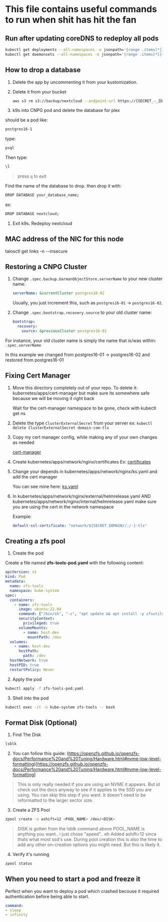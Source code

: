 # This file contains useful commands to run when shit has hit the fan

## Run after updating coreDNS to redeploy all pods

```sh
kubectl get deployments --all-namespaces -o jsonpath='{range .items[*]}{.metadata.namespace}{" "}{.metadata.name}{"\n"}{end}' | xargs -n2 bash -c 'kubectl rollout restart deployment -n $0 $1'
kubectl get daemonsets --all-namespaces -o jsonpath='{range .items[*]}{.metadata.namespace}{" "}{.metadata.name}{"\n"}{end}' | xargs -n2 bash -c 'kubectl rollout restart daemonset -n $0 $1'
```

## How to drop a database

1. Delete the app by uncommenting it from your kustomization.

2. Delete it from your bucket

    ```sh
    aws s3 rm s3://backup/nextcloud --endpoint-url https://{SECRET_-_ID}.r2.cloudflarestorage.com --recursive --dryrun
    ```

3. k9s into CNPG pod and delete the database for plex

should be a pod like:

```txt
postgres16-1
```

type:

```sh
psql
```

Then type:

```sh
\l
```

> press `q` to exit

Find the name of the database to drop. then drop it with:

```sh
DROP DATABASE your_database_name;
```

ex:

```sh
DROP DATABASE nextcloud;
```

1. Exit k9s. Redeploy nextcloud

## MAC address of the NIC for this node

talosctl get links -n <ip> --insecure

## Restoring a CNPG Cluster

1. Change `.spec.backup.barmanObjectStore.serverName` to your new cluster name:

    ```yaml
    serverName: &currentCluster postgres16-02
    ```

    Usually, you just increment this, such as `postgres16-01` -> `postgres16-02`.

2. Change `.spec.bootstrap.recovery.source` to your old cluster name:

    ```yaml
    bootstrap:
      recovery:
        source: &previousCluster postgres16-01
    ```

For instance, your old cluster name is simply the name that is/was within: `.spec.serverName`

In this example we changed from postgres16-01 -> postgres16-02 and restored from postgres16-01

## Fixing Cert Manager

1. Move this directory completely out of your repo. To delete it: kubernetes/apps/cert-manager but make sure its somewhere safe because we will be moving it right back

    Wait for the cert-manager namespace to be gone, check with kubectl get ns

2. Delete the type `ClusterExternalSecret` from your server ex: `kubectl delete ClusterExternalSecret domain-com-tlx`

3. Copy my cert manager config, while making any of your own changes as needed

    [cert-manager](https://github.com/Heavybullets8/heavy-ops/tree/main/kubernetes/apps/cert-manager)

4. Create kubernetes/apps/network/nginx/certificates
    Ex: [certificates](https://github.com/Heavybullets8/heavy-ops/tree/main/kubernetes/apps/network/nginx/certificates)

5. Change your depends in kubernetes/apps/network/nginx/ks.yaml and add the cert manager

   You can see mine here: [ks.yaml](https://github.com/Heavybullets8/heavy-ops/blob/main/kubernetes/apps/network/nginx/ks.yaml)

6. In kubernetes/apps/network/nginx/external/helmrelease.yaml AND kubernetes/apps/network/nginx/internal/helmrelease.yaml make sure you are using the cert in the network namespace

    Example:

    ```yaml
    default-ssl-certificate: "network/${SECRET_DOMAIN//./-}-tls"
    ```

## Creating a zfs pool

1. Create the pod

Create a file named **zfs-tools-pod.yaml** with the following content:

```yaml
apiVersion: v1
kind: Pod
metadata:
  name: zfs-tools
  namespace: kube-system
spec:
  containers:
    - name: zfs-tools
      image: ubuntu:22.04
      command: ["/bin/sh", "-c", "apt update && apt install -y zfsutils-linux smartmontools nvme-cli && sleep infinity"]
      securityContext:
        privileged: true
      volumeMounts:
        - name: host-dev
          mountPath: /dev
  volumes:
    - name: host-dev
      hostPath:
        path: /dev
  hostNetwork: true
  hostPID: true
  restartPolicy: Never
```

2. Apply the pod

```sh
kubectl apply -f zfs-tools-pod.yaml
```

3. Shell into the pod

```sh
kubectl exec -it -n kube-system zfs-tools -- bash
```

## Format Disk (Optional)

1. Find The Disk

```sh
lsblk
```

2. You can follow this guide: (https://openzfs.github.io/openzfs-docs/Performance%20and%20Tuning/Hardware.html#nvme-low-level-formatting)[https://openzfs.github.io/openzfs-docs/Performance%20and%20Tuning/Hardware.html#nvme-low-level-formatting]

> This is only really needed if you are using an NVME it appears. But id check out the docs anyway to see if it applies to the SSD you are using. You can skip this step if you want. It doesn't need to be reformatted to the larger sector size.

3. Create a ZFS Pool

```sh
zpool create -o ashift=12 <POOL_NAME> /dev/<DISK>
```

> DISK is gotten from the lsblk command above
> POOL_NAME is anything you want.. i just chose "speed".. eh
> Added ashift=12 since thats what most ssd's use. During pool creation this is also the time to add any other on-creation options you might need. But this is likely it.

4. Verify it's running

```sh
zpool status
```

## When you need to start a pod and freeze it

Perfect when you want to deploy a pod which crashed becouse it required authentication before being able to start.

```yaml
command:
- sleep
- infinity
```
